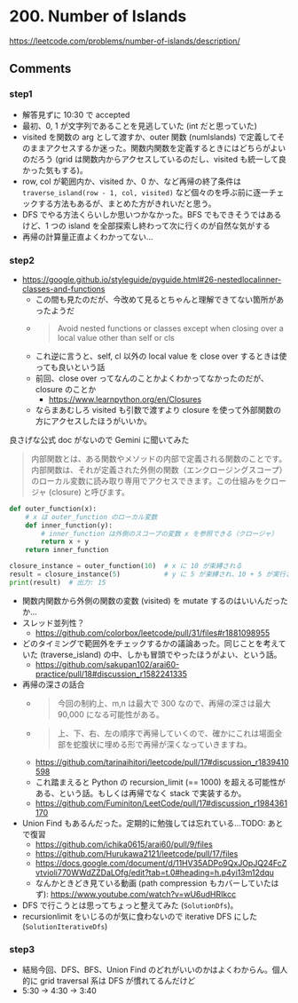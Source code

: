 # 200. Number of Islands

https://leetcode.com/problems/number-of-islands/description/

## Comments

### step1

*   解答見ずに 10:30 で accepted
*   最初、0, 1 が文字列であることを見逃していた (int だと思っていた)
*   visited を関数の arg として渡すか、outer 関数 (numIslands) で定義してそのままアクセスするか迷った。関数内関数を定義するときにはどちらがよいのだろう (grid は関数内からアクセスしているのだし、visited も統一して良かった気もする)。
*   row, col が範囲内か、visited か、0 か、など再帰の終了条件は `traverse_island(row - 1, col, visited)` など個々のを呼ぶ前に逐一チェックする方法もあるが、まとめた方がきれいだと思う。
*   DFS でやる方法くらいしか思いつかなかった。BFS でもできそうではあるけど、1 つの island を全部探索し終わって次に行くのが自然な気がする
*   再帰の計算量正直よくわかってない…

### step2

*   https://google.github.io/styleguide/pyguide.html#26-nestedlocalinner-classes-and-functions
    *   この間も見たのだが、今改めて見るとちゃんと理解できてない箇所があったようだ
    *   > Avoid nested functions or classes except when closing over a local value other than self or cls
    *   これ逆に言うと、self, cl 以外の local value を close over するときは使っても良いという話
    *   前回、close over ってなんのことかよくわかってなかったのだが、closure のことか
        *   https://www.learnpython.org/en/Closures
    *   ならまあむしろ visited も引数で渡すより closure を使って外部関数の方にアクセスしたほうがいいか。

良さげな公式 doc がないので Gemini に聞いてみた

> 内部関数とは、ある関数やメソッドの内部で定義される関数のことです。内部関数は、それが定義された外側の関数（エンクロージングスコープ）のローカル変数に読み取り専用でアクセスできます。この仕組みをクロージャ (closure) と呼びます。

```python
def outer_function(x):
    # x は outer_function のローカル変数
    def inner_function(y):
        # inner_function は外側のスコープの変数 x を参照できる（クロージャ）
        return x + y
    return inner_function

closure_instance = outer_function(10)  # x に 10 が束縛される
result = closure_instance(5)           # y に 5 が束縛され、10 + 5 が実行される
print(result)  # 出力: 15
```

*   関数内関数から外側の関数の変数 (visited) を mutate するのはいいんだったか…
*   スレッド並列性？
    *   https://github.com/colorbox/leetcode/pull/31/files#r1881098955
*   どのタイミングで範囲外をチェックするかの議論あった。同じことを考えていた (traverse_island) の中、しかも冒頭でやったほうがよい、という話。
    *   https://github.com/sakupan102/arai60-practice/pull/18#discussion_r1582241335
*   再帰の深さの話合
    *   > 今回の制約上、m,n は最大で 300 なので、再帰の深さは最大 90,000 になる可能性がある。
    *   > 上、下、右、左の順序で再帰していくので、確かにこれは場面全部を蛇腹状に埋める形で再帰が深くなっていきますね。
    *   https://github.com/tarinaihitori/leetcode/pull/17#discussion_r1839410598
    *   これ踏まえると Python の recursion_limit (== 1000) を超える可能性がある、という話。もしくは再帰でなく stack で実装するか。
    *   https://github.com/Fuminiton/LeetCode/pull/17#discussion_r1984361170
*   Union Find もあるんだった。定期的に勉強しては忘れている…TODO: あとで復習
    *   https://github.com/ichika0615/arai60/pull/9/files
    *   https://github.com/Hurukawa2121/leetcode/pull/17/files
    *   https://docs.google.com/document/d/11HV35ADPo9QxJOpJQ24FcZvtvioli770WWdZZDaLOfg/edit?tab=t.0#heading=h.p4yi13m12dqu
    *   なんかときどき見ている動画 (path compression もカバーしていたはず): https://www.youtube.com/watch?v=wU6udHRIkcc
*   DFS で行こうとは思ってちょっと整えてみた (`SolutionDfs`)。
*   recursionlimit をいじるのが気に食わないので iterative DFS にした (`SolutionIterativeDfs`)

### step3

*   結局今回、DFS、BFS、Union Find のどれがいいのかはよくわからん。個人的に grid traversal 系は DFS が慣れてるんだけど
*   5:30 -> 4:30 -> 3:40
